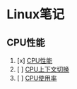 # Linux笔记 

## CPU性能
1. [x] [CPU性能](1.平均负载.md) 
2. [ ] [CPU上下文切换](2.CPU上下文切换.md)
3. [ ] [CPU使用率](3.CPU使用率.md)



